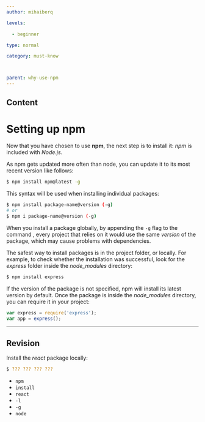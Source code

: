 ```yaml
---
author: mihaiberq

levels:

  - beginner

type: normal

category: must-know



parent: why-use-npm
---
```

## Content
# Setting up npm

Now that you have chosen to use **npm**, the next step is to install it: *npm* is included with *Node.js*.

As npm gets updated more often than node, you can update it to its most recent version like follows:
```bash
$ npm install npm@latest -g
```

This syntax will be used when installing individual packages:
```bash
$ npm install package-name@version (-g)
# or
$ npm i package-name@version (-g)
```

When you install a package globally, by appending the `-g` flag to the command , every project that relies on it would use the same *version* of the package, which may cause problems with dependencies.

The safest way to install packages is in the project folder, or locally. For example, to check whether the installation was successful, look for the *express* folder inside the *node_modules* directory:
```bash
$ npm install express
```
If the version of the package is not specified, npm will install its latest version by default. Once the package is inside the *node_modules* directory, you can require it in your project:
```javascript
var express = require('express');
var app = express();
```

---
## Revision

Install the *react* package locally:
```bash
$ ??? ??? ??? ???
```

* `npm`
* `install`
* `react`
* `-l`
* `-g`
* `node`


